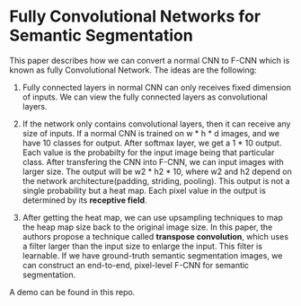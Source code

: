 # Fully Convolutional Networks for Semantic Segmentation

This paper describes how we can convert a normal CNN to F-CNN which is known as fully Convolutional Network. The ideas are the following:  
1. Fully connected layers in normal CNN can only receives fixed dimension of inputs. We can view the fully connected layers as convolutional layers.

2. If the network only contains convolutional layers, then it can receive any size of inputs. If a normal CNN is trained on w \* h \* d images, and we have 10 classes for output. After softmax layer, we get a 1 \* 10 output. Each value is the probabilty for the input image being that particular class. After transfering the CNN into F-CNN, we can input images with larger size. The output will be w2 \* h2 \* 10, where w2 and h2 depend on the network architecture(padding, striding, pooling). This output is not a single probability but a heat map. Each pixel value in the output is determined by its **receptive field**.

3. After getting the heat map, we can use upsampling techniques to map the heap map size back to the original image size. In this paper, the authors propose a technique called **transpose convolution**, which uses a filter larger than the input size to enlarge the input. This filter is learnable. If we have ground-truth semantic segmentation images, we can construct an end-to-end, pixel-level F-CNN for semantic segmentation.

A demo can be found in this repo.

